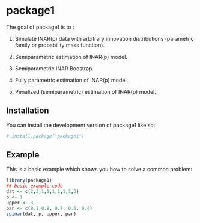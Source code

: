 
# package1

<!-- badges: start -->
<!-- badges: end -->

The goal of package1 is to :

  1) Simulate INAR(p) data with arbitrary innovation distributions (parametric family or probability mass function).

  2) Semiparametric estimation of INAR(p) model.

  3) Semiparametric INAR Boostrap.

  4) Fully parametric estimation of INAR(p) model.

  5) Penalized (semiparametric) estimation of INAR(p) model.
  


## Installation

You can install the development version of package1 like so:

``` r
# install.package("package1")
```

## Example

This is a basic example which shows you how to solve a common problem:

``` r
library(package1)
## basic example code
dat <- c(2,3,1,1,1,1,1,1,3)
p <- 1
upper <- 3
par <- c(0.1,0.8, 0.7, 0.6, 0.4)
spinar(dat, p, upper, par)
```

